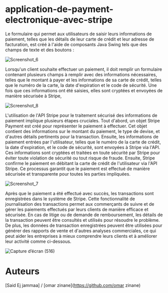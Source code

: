 # application-de-payment-electronique-avec-stripe


Le formulaire qui permet aux utilisateurs de saisir leurs informations de paiement, telles que les détails de leur carte de crédit et leur adresse de facturation, est créé à l'aide de composants Java Swing tels que des champs de texte et des boutons :



![Screenshot_6](https://user-images.githubusercontent.com/101452417/227796402-1f6be680-5f73-4591-add1-0d028c2b8382.png)



Lorsqu'un client souhaite effectuer un paiement, il doit remplir un formulaire contenant plusieurs champs à remplir avec des informations nécessaires, telles que le montant à payer et les informations de sa carte de crédit, telles que le numéro de la carte, la date d'expiration et le code de sécurité. Une fois que ces informations ont été saisies, elles sont cryptées et envoyées de manière sécurisée à Stripe,



![Screenshot_8](https://user-images.githubusercontent.com/101452417/227803044-4778e5e7-ed67-488b-a0a7-a42fc361b951.png)




L'utilisation de l'API Stripe pour le traitement sécurisé des informations de paiement implique plusieurs étapes cruciales. Tout d'abord, un objet Stripe Payment est créé pour représenter le paiement à effectuer. Cet objet contient des informations sur le montant du paiement, le type de devise, et d'autres détails pertinents pour la transaction. Ensuite, les informations de paiement entrées par l'utilisateur, telles que le numéro de la carte de crédit, la date d'expiration, et le code de sécurité, sont envoyées à Stripe via l'API. Ces informations sont cryptées et traitées en toute sécurité par Stripe pour éviter toute violation de sécurité ou tout risque de fraude. Ensuite, Stripe confirme le paiement en débitant la carte de crédit de l'utilisateur via l'API Stripe. Ce processus garantit que le paiement est effectué de manière sécurisée et transparente pour toutes les parties impliquées.



![Screenshot_7](https://user-images.githubusercontent.com/101452417/227796411-afbdc20b-9ab3-415c-86c9-2deca48d3732.png)



Après que le paiement a été effectué avec succès, les transactions sont enregistrées dans le système de Stripe. Cette fonctionnalité de journalisation des transactions permet aux commerçants de suivre et de gérer les paiements effectués par leurs clients de manière efficace et sécurisée. En cas de litige ou de demande de remboursement, les détails de la transaction peuvent être consultés et utilisés pour résoudre le problème. De plus, les données de transaction enregistrées peuvent être utilisées pour générer des rapports de vente et d'autres analyses commerciales, ce qui peut aider les entreprises à mieux comprendre leurs clients et à améliorer leur activité comme ci-dessous.



![Capture d’écran (516)](https://user-images.githubusercontent.com/101452417/227796416-bd650ac2-c265-4598-9c0f-4d41876cecb6.png)


# Auteurs

[Said Ej jammaa] / [omar zinane](https://github.com/omar zinane)

